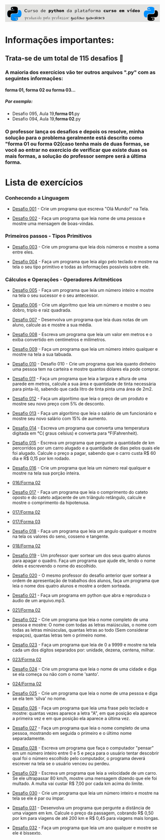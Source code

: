 ![header](https://github.com/emersonbusson/Curso-Python-CursoEmVideo/blob/main/imagens/imagem%20readme.png)

# Informações importantes:

## Trata-se de um total de 115 desafios &#x1F40D;

### A maioria dos exercícios vão ter outros **arquivos ".py"** com as seguintes informações:

#### forma 01, forma 02 ou forma 03...

##### Por exemplo:

- Desafio 095, Aula 19,**forma 01**.py
- Desafio 094, Aula 19,**forma 02**.py

### O professor lança os desafios e depois os resolve, minha solução para o problema geralmente está descrito como "forma 01 ou forma 02(caso tenha mais de duas formas, se você ao entrar no exercicio de verificar que existe duas os mais formas, a solução do professor sempre será a última forma.

# Lista de exercícios

### Conhecendo a Linguagem


- [Desafio 001](https://github.com/emersonbusson/Curso-Python-CursoEmVideo/blob/main/MUNDO%2001/AULA%2001%20-%2005%20-%20CONHECENDO%20A%20LINGUAGEM/Desafio%20001.py) - Crie um programa que escreva "Olá Mundo!" na Tela.

- [Desafio 002](https://github.com/emersonbusson/Curso-Python-CursoEmVideo/blob/main/MUNDO%2001/AULA%2001%20-%2005%20-%20CONHECENDO%20A%20LINGUAGEM/Desafio%20002.py) - Faça um programa que leia nome de uma pessoa e mostre uma mensagem de boas-vindas.


### Primeiros passos - Tipos Primitivos


- [Desafio 003](https://github.com/emersonbusson/Curso-Python-CursoEmVideo/blob/main/MUNDO%2001/AULA%2006%20-%20TIPOS%20PRIMITIVOS/Desafio%20003.py) - Crie um programa que leia dois números e mostre a soma entre eles.

- [Desafio 004](https://github.com/emersonbusson/Curso-Python-CursoEmVideo/blob/main/MUNDO%2001/AULA%2006%20-%20TIPOS%20PRIMITIVOS/Desafio%20004.py) - Faça um programa que leia algo pelo teclado e mostre na tela o seu tipo primitivo e todas as informações possíveis sobre ele.


### Cálculos e Operações - Operadores Aritméticos


- [Desafio 005](https://github.com/emersonbusson/Curso-Python-CursoEmVideo/blob/main/MUNDO%2001/AULA%2007%20-%20OPERADORES%20ARITIM%C3%89DICOS/Desafio%20005%2C%20Aula%2007.py) - Faça um programa que leia um número inteiro e mostre na tela o seu sucessor e o seu antecessor.

- [Desafio 006](https://github.com/emersonbusson/Curso-Python-CursoEmVideo/blob/main/MUNDO%2001/AULA%2007%20-%20OPERADORES%20ARITIM%C3%89DICOS/Desafio%20006%20Aula%2007.py) - Crie um algoritmo que leia um número e mostre o seu dobro, triplo e raiz quadrada.

- [Desafio 007](https://github.com/emersonbusson/Curso-Python-CursoEmVideo/blob/main/MUNDO%2001/AULA%2007%20-%20OPERADORES%20ARITIM%C3%89DICOS/Desafio%20007%20Aula%2007.py) - Desenvolva um programa que leia duas notas de um aluno, calcule as e mostre a sua média.

- [Desafio 008](https://github.com/emersonbusson/Curso-Python-CursoEmVideo/blob/main/MUNDO%2001/AULA%2007%20-%20OPERADORES%20ARITIM%C3%89DICOS/Desafio%20008%20Aula%2007.py) - Escreva um programa que leia um valor em metros e o exiba convertido em centímetros e milímetros.

- [Desafio 009](https://github.com/emersonbusson/Curso-Python-CursoEmVideo/blob/main/MUNDO%2001/AULA%2007%20-%20OPERADORES%20ARITIM%C3%89DICOS/Desafio%20009%20Aula%2007%20.py) - Faça um programa que leia um número inteiro qualquer e mostre na tela a sua tabuada.

- [Desafio 010](https://github.com/emersonbusson/Curso-Python-CursoEmVideo/blob/main/MUNDO%2001/AULA%2007%20-%20OPERADORES%20ARITIM%C3%89DICOS/Desafio%20010%20Aula%2007%20.py) - Desafio 010 - Crie um programa que leia quanto dinheiro uma pessoa tem na carteira e mostre quantos dólares ela pode comprar.

- [Desafio 011](https://github.com/emersonbusson/Curso-Python-CursoEmVideo/blob/main/MUNDO%2001/AULA%2007%20-%20OPERADORES%20ARITIM%C3%89DICOS/Desafio%20011%20Aula%2007.py) - Faça um programa que leia a largura e altura de uma parede em metros, calcule a sua área e quantidade de tinta necessária para pinta-ló, sabendo que cada litro de tinta pinta uma área de 2m2.

- [Desafio 012](https://github.com/emersonbusson/Curso-Python-CursoEmVideo/blob/main/MUNDO%2001/AULA%2007%20-%20OPERADORES%20ARITIM%C3%89DICOS/Desafio%20012%20Aula%2007.py) - Faça um algorítimo que leia o preço de um produto e mostre seu novo preço com 5% de desconto.

- [Desafio 013](https://github.com/emersonbusson/Curso-Python-CursoEmVideo/blob/main/MUNDO%2001/AULA%2007%20-%20OPERADORES%20ARITIM%C3%89DICOS/Desafio%20013%20Aula%2007.py) - Faça um algorítimo que leia o salário de um funcionário e mostre seu novo salário com 15% de aumento.

- [Desafio 014](https://github.com/emersonbusson/Curso-Python-CursoEmVideo/blob/main/MUNDO%2001/AULA%2007%20-%20OPERADORES%20ARITIM%C3%89DICOS/Desafio%20014%20Aula%2007.py) - Escreva um programa que converta uma temperatura digitada em °C( graus celsius) e converta para °F(Fahrenheit).

- [Desafio 015](https://github.com/emersonbusson/Curso-Python-CursoEmVideo/blob/main/MUNDO%2001/AULA%2007%20-%20OPERADORES%20ARITIM%C3%89DICOS/Desafio%20015%20Aula%2007.py) - Escreva um programa que pergunte a quantidade de km percorridos por um carro alugado e a quantidade de dias pelos quais ele foi alugado. Calcule o preço a pagar, sabendo que o carro custa R$ 60 dia e R$ 0,15 por km rodado.

- [Desafio 016](https://github.com/emersonbusson/Curso-Python-CursoEmVideo/blob/main/MUNDO%2001/AULA%2008%20-%20UTILIZANDO%20M%C3%93DULOS/Desafio%20016%2C%20Aula%2008%2C%20forma%2001.py) - Crie um programa que leia um número real qualquer e mostre na tela sua porção inteira.
- [016/Forma 02](https://github.com/emersonbusson/Curso-Python-CursoEmVideo/blob/main/MUNDO%2001/AULA%2008%20-%20UTILIZANDO%20M%C3%93DULOS/Desafio%20016%2C%20Aula%2008%2C%20forma%2002.py)

- [Desafio 017](https://github.com/emersonbusson/Curso-Python-CursoEmVideo/blob/main/MUNDO%2001/AULA%2008%20-%20UTILIZANDO%20M%C3%93DULOS/Desafio%20017%2C%20Aula%2008%2C%20forma%2001.py) - Faça um programa que leia o comprimento do cateto oposto e do cateto adjacente de um triângulo retângulo, calcule e mostre o comprimento da hipotenusa.
- [017/Forma 02](https://github.com/emersonbusson/Curso-Python-CursoEmVideo/blob/main/MUNDO%2001/AULA%2008%20-%20UTILIZANDO%20M%C3%93DULOS/Desafio%20017%2C%20Aula%2008%2C%20forma%2002.py)
- [017/Forma 03](https://github.com/emersonbusson/Curso-Python-CursoEmVideo/blob/main/MUNDO%2001/AULA%2008%20-%20UTILIZANDO%20M%C3%93DULOS/Desafio%20017%2C%20Aula%2008%2C%20forma%2003.py)

- [Desafio 018](https://github.com/emersonbusson/Curso-Python-CursoEmVideo/blob/main/MUNDO%2001/AULA%2008%20-%20UTILIZANDO%20M%C3%93DULOS/Desafio%20018%2C%20Aula%2008%2C%20forma%2001.py) - Faça um programa que leia um angulo qualquer e mostre na tela os valores do seno, cosseno e tangente.
- [018/Forma 02](https://github.com/emersonbusson/Curso-Python-CursoEmVideo/blob/main/MUNDO%2001/AULA%2008%20-%20UTILIZANDO%20M%C3%93DULOS/Desafio%20018%2C%20Aula%2008%2C%20forma%2002.py)

- [Desafio 019](https://github.com/emersonbusson/Curso-Python-CursoEmVideo/blob/main/MUNDO%2001/AULA%2008%20-%20UTILIZANDO%20M%C3%93DULOS/Desafio%20019%2C%20Aula%2008%2Cforma%2001.py) - Um professor quer sortear um dos seus quatro alunos para apagar o quadro. Faça um programa que ajude ele, lendo o nome deles e escrevendo o nome do escolhido.

- [Desafio 020](https://github.com/emersonbusson/Curso-Python-CursoEmVideo/blob/main/MUNDO%2001/AULA%2008%20-%20UTILIZANDO%20M%C3%93DULOS/Desafio%20020%2C%20Aula%2008%2C%20forma%2001.py) - O mesmo professor do desafio anterior quer sortear a ordem de apresentação de trabalhos dos alunos, faça um programa que leia o nome dos quatro alunos e mostre a ordem sorteada.

- [Desafio 021](https://github.com/emersonbusson/Curso-Python-CursoEmVideo/blob/main/MUNDO%2001/AULA%2008%20-%20UTILIZANDO%20M%C3%93DULOS/Desafio%20021%2C%20Aula%2008%2C%20forma%2001.py) - Faça um programa em python que abra e reproduza o áudio de um arquivo.mp3.
- [021/Forma 02](https://github.com/emersonbusson/Curso-Python-CursoEmVideo/blob/main/MUNDO%2001/AULA%2008%20-%20UTILIZANDO%20M%C3%93DULOS/Desafio%2021%2C%20Aula%2008%2C%20forma%2002.py)

- [Desafio 022](https://github.com/emersonbusson/Curso-Python-CursoEmVideo/blob/main/MUNDO%2001/AULA%2009%20-%20MANIPULANDO%20CADEIAS%20DE%20TEXTO/Desafio%20022%2C%20Aula%20%2009%2C%20Forma%2001.py) - Crie um programa que leia o nome completo de uma pessoa e mostre: O nome com todas as letras maiúsculas, o nome com todas as letras minúsculas, quantas letras ao todo (Sem considerar espaços), quantas letras tem o primeiro nome.

- [Desafio 023](https://github.com/emersonbusson/Curso-Python-CursoEmVideo/blob/main/MUNDO%2001/AULA%2009%20-%20MANIPULANDO%20CADEIAS%20DE%20TEXTO/Desafio%20023%2C%20Aula%2009%2C%20forma%2001.py) - Faça um programa que leia de 0 a 9999 e mostre na tela cada um dos dígitos separados por: unidade, dezena, centena, milhar.
- [023/Forma 02](https://github.com/emersonbusson/Curso-Python-CursoEmVideo/blob/main/MUNDO%2001/AULA%2009%20-%20MANIPULANDO%20CADEIAS%20DE%20TEXTO/Desafio%20023%2C%20Aula%2009%2C%20forma%2002%2C.py)

- [Desafio 024](https://github.com/emersonbusson/Curso-Python-CursoEmVideo/blob/main/MUNDO%2001/AULA%2009%20-%20MANIPULANDO%20CADEIAS%20DE%20TEXTO/Desafio%20024%2C%20Aula%2009%2C%20forma%2001.py) - Crie um programa que leia o nome de uma cidade e diga se ela começa ou não com o nome 'santo'.
- [024/Forma 02](https://github.com/emersonbusson/Curso-Python-CursoEmVideo/blob/main/MUNDO%2001/AULA%2009%20-%20MANIPULANDO%20CADEIAS%20DE%20TEXTO/Desafio%20024%2C%20Aula%2009%2C%20forma%2002.py)

- [Desafio 025](https://github.com/emersonbusson/Curso-Python-CursoEmVideo/blob/main/MUNDO%2001/AULA%2009%20-%20MANIPULANDO%20CADEIAS%20DE%20TEXTO/Desafio%20025%2C%20aula%2009%2C%20forma%2001.py) - Crie um programa que leia o nome de uma pessoa e diga se ela tem 'silva' no nome.

- [Desafio 026](https://github.com/emersonbusson/Curso-Python-CursoEmVideo/blob/main/MUNDO%2001/AULA%2009%20-%20MANIPULANDO%20CADEIAS%20DE%20TEXTO/Desafio%20026%2C%20Aula%2009%2C%20forma%2001.py) - Faça um programa que leia uma frase pelo teclado e mostre: quantas vezes aparece a letra "A", em que posição ela aparece a primeira vez e em que posição ela aparece a última vez.

- [Desafio 027](https://github.com/emersonbusson/Curso-Python-CursoEmVideo/blob/main/MUNDO%2001/AULA%2009%20-%20MANIPULANDO%20CADEIAS%20DE%20TEXTO/Desafio%20027%2C%20Aula%2009%2C%20forma%2001.py) - Faça um programa que leia o nome completo de uma pessoa, mostrando em seguida o primeiro e o último nome separadamente.

- [Desafio 028](https://github.com/emersonbusson/Curso-Python-CursoEmVideo/blob/main/MUNDO%2001/AULA%2010%20-%20Condi%C3%A7%C3%B5es%20(Parte%201)/Desafio%20028%2C%20aula%2010%2C%20forma%2001.py) - Escreva um programa que faça o computador "pensar" em um número inteiro entre 0 e 5 e peça para o usuário tentar descobrir qual foi o número escolhido pelo computador, o programa deverá escrever na tela se o usuário venceu ou perdeu.

- [Desafio 029](https://github.com/emersonbusson/Curso-Python-CursoEmVideo/blob/main/MUNDO%2001/AULA%2010%20-%20Condi%C3%A7%C3%B5es%20(Parte%201)/Desafio%20029%2C%20Aula%2010%2C%20aula%2001.py) - Escreva um programa que leia a velocidade de um carro. Se ele ultrapassar 80 km/h, mostre uma mensagem dizendo que ele foi multado. A multa vai custar R$ 7,00 por cada km acima do limite.

- [Desafio 030](https://github.com/emersonbusson/Curso-Python-CursoEmVideo/blob/main/MUNDO%2001/AULA%2010%20-%20Condi%C3%A7%C3%B5es%20(Parte%201)/Desafio%20030%2C%20Aula%2010%2C%20forma%2001.py) - Crie um programa que leia um número inteiro e mostre na tela se ele é par ou ímpar.

- [Desafio 031](https://github.com/emersonbusson/Curso-Python-CursoEmVideo/blob/main/MUNDO%2001/AULA%2010%20-%20Condi%C3%A7%C3%B5es%20(Parte%201)/Desafio%20031%2C%20Aula%20%2C%20Forma%2001.py) - Desenvolva um programa que pergunte a distância de uma viagem em km. Calcule o preço da passagem, cobrando R$ 0,50 por km para viagens de até 200 km e R$ 0,45 para viagens mais longas.

- [Desafio 032]() - Faça um programa que leia um ano qualquer e mostre se ele é bissexto.